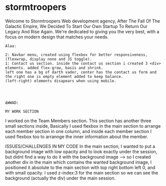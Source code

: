 # stormtroopers
Welcome to Stormtroopers Web development agency, After The Fall Of The
          Galactic Empire, We Decided To Start Our Own Startup To Return Our
          Legacy And Rise Again. We're dedicated to giving you the very best,
          with a focus on modern design that matches your needs.
          
          
          
          
    Alaa:
     
    2: Navbar menu, created using flexbox for better responsiveness, (flexwrap, display none and JS toggle).
    1: Contact us section. inside the contact us section i created 3 <div> elements. added flex-grow, basis and shrink. 
    left one has a bg of darth vader, center has the contact us form and the right one is empty element added to keep balance.
    (left-right) elements disapears when using mobile.
    
    
    
    
    ِAWWAD:
    
    MY WORK SECTION
I worked on the Team Members section. This section has another three small sections inside, Basically I used flexbox in the main section to arrange each member section in one column, and inside each member section I used flexbox too to arrannge the inner information about the member.

ISSUES/CHALLENGES IN MY CODE
In the main section, I wanted to put a background image with low opacity and to look exactly under the session, but didnt find a way to do it with the background image --> so I created another div in the main which contains the wanted background image, I positioned it absolute to the main section with top right bottom left 0, and with small opacity. I used z-index:3 for the main section so we can see the background (actually the div) under the main session. 
